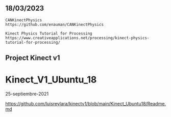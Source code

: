 ## 18/03/2023

```
CANKinectPhysics
https://github.com/enauman/CANKinectPhysics

Kinect Physics Tutorial for Processing
https://www.creativeapplications.net/processing/kinect-physics-tutorial-for-processing/
```


## Project Kinect v1

# Kinect_V1_Ubuntu_18
25-septiembre-2021

https://github.com/luisreylara/kinectv1/blob/main/Kinect_Ubuntu18/Readme.md
